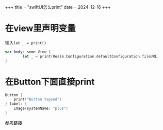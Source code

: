 +++
title = "swiftUI怎么print"
date = 2024-12-16
+++

# 在view里声明变量

输入`let _ = print()`

```swift
var body: some View {
        let _ = print(Realm.Configuration.defaultConfiguration.fileURL)
}
```

# 在Button下面直接print

```swift
Button {
    print("Button tapped")
} label: {
    Image(systemName: "plus")
}
```

[参考链接](https://stackoverflow.com/questions/73878378/why-i-cannot-use-print-statement-in-my-swiftui-view)
